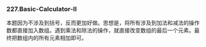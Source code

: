 ### 227.Basic-Calculator-II

本题因为不涉及到括号，反而更加好做。思想是，将所有涉及到加法和减法的操作数都直接加入数组。遇到乘法和除法的操作，就直接改变数组的最后一个元素。最终把数组内的所有元素相加即可。
